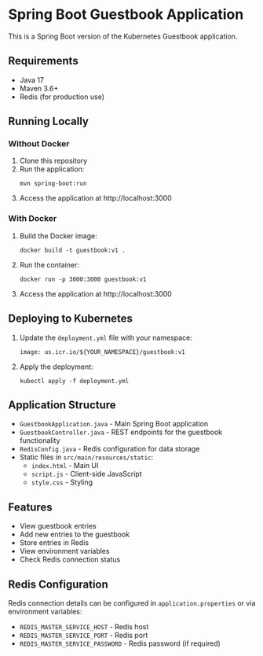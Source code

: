 # Spring Boot Guestbook Application

This is a Spring Boot version of the Kubernetes Guestbook application.

## Requirements

- Java 17
- Maven 3.6+
- Redis (for production use)

## Running Locally

### Without Docker

1. Clone this repository
2. Run the application:
   ```
   mvn spring-boot:run
   ```
3. Access the application at http://localhost:3000

### With Docker

1. Build the Docker image:
   ```
   docker build -t guestbook:v1 .
   ```

2. Run the container:
   ```
   docker run -p 3000:3000 guestbook:v1
   ```

3. Access the application at http://localhost:3000

## Deploying to Kubernetes

1. Update the `deployment.yml` file with your namespace:
   ```
   image: us.icr.io/${YOUR_NAMESPACE}/guestbook:v1
   ```

2. Apply the deployment:
   ```
   kubectl apply -f deployment.yml
   ```

## Application Structure

- `GuestbookApplication.java` - Main Spring Boot application
- `GuestbookController.java` - REST endpoints for the guestbook functionality
- `RedisConfig.java` - Redis configuration for data storage
- Static files in `src/main/resources/static`:
  - `index.html` - Main UI
  - `script.js` - Client-side JavaScript
  - `style.css` - Styling

## Features

- View guestbook entries
- Add new entries to the guestbook
- Store entries in Redis
- View environment variables
- Check Redis connection status

## Redis Configuration

Redis connection details can be configured in `application.properties` or via environment variables:
- `REDIS_MASTER_SERVICE_HOST` - Redis host
- `REDIS_MASTER_SERVICE_PORT` - Redis port
- `REDIS_MASTER_SERVICE_PASSWORD` - Redis password (if required)